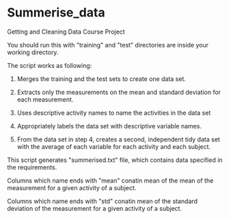 # Summerise_data
Getting and Cleaning Data Course Project

You should run this with "training" and "test" directories are inside your working directory.

The script works as following:
1. Merges the training and the test sets to create one data set.

2. Extracts only the measurements on the mean and standard deviation for each measurement. 

3. Uses descriptive activity names to name the activities in the data set

4. Appropriately labels the data set with descriptive variable names. 

5. From the data set in step 4, creates a second, independent tidy data set with the average of each variable for each activity and each subject.

This script generates "summerised.txt" file, which contains data specified in the requirements.

Columns which name ends with "mean" conatin mean of the mean of the measurement for a given activity of a subject.

Columns which name ends with "std" conatin mean of the standard deviation of the measurement for a given activity of a subject.
